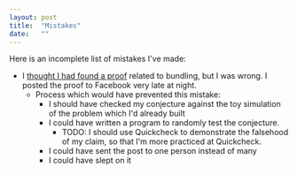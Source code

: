 ```yaml
---
layout: post
title:  "Mistakes"
date:   ""
---
```


Here is an incomplete list of mistakes I've made:

- I [thought I had found a proof](https://www.facebook.com/photo.php?fbid=10208985027237631&set=a.1254922647920.38754.1075180788&type=3) related to bundling, but I was wrong. I posted the proof to Facebook very late at night.
  - Process which would have prevented this mistake:
    - I should have checked my conjecture against the toy simulation of the problem which I'd already built
    - I could have written a program to randomly test the conjecture.
      - TODO: I should use Quickcheck to demonstrate the falsehood of my claim, so that I'm more practiced at Quickcheck.
    - I could have sent the post to one person instead of many
    - I could have slept on it
